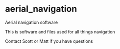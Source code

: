 # aerial_navigation
Aerial navigation software

This is software and files used for all things navigation


Contact Scott or Matt if you have questions
